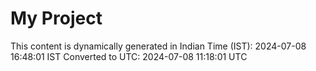 # My Project

This content is dynamically generated in Indian Time (IST): 2024-07-08 16:48:01 IST
Converted to UTC: 2024-07-08 11:18:01 UTC
